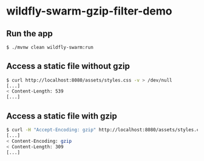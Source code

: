 # wildfly-swarm-gzip-filter-demo

## Run the app
 
``` sh
$ ./mvnw clean wildfly-swarm:run
```

## Access a static file without gzip

``` sh
$ curl http://localhost:8080/assets/styles.css -v > /dev/null 
[...]
< Content-Length: 539
[...]
```

## Access a static file with gzip

``` sh
$ curl -H "Accept-Encoding: gzip" http://localhost:8080/assets/styles.css -v > /dev/null 
[...]
< Content-Encoding: gzip
< Content-Length: 309
[...]
```